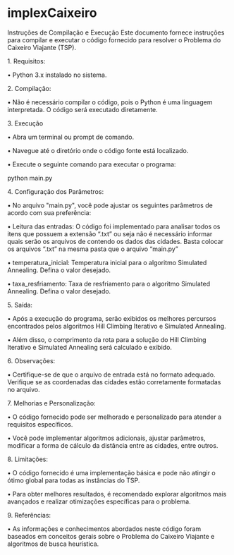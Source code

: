 # implexCaixeiro

Instruções de Compilação e Execução
Este documento fornece instruções para compilar e executar o código fornecido para resolver o Problema do Caixeiro Viajante (TSP).

</p>1.	Requisitos:</p>
•	Python 3.x instalado no sistema.
</p>2.	Compilação:</p>
•	Não é necessário compilar o código, pois o Python é uma linguagem interpretada. O código será executado diretamente.
</p>3.	Execução</p>
</p>•	Abra um terminal ou prompt de comando.</p>
</p>•	Navegue até o diretório onde o código fonte está localizado.</p>
</p>•	Execute o seguinte comando para executar o programa:</p>
python main.py 
</p>4.	Configuração dos Parâmetros:</p>
</p>•	No arquivo "main.py", você pode ajustar os seguintes parâmetros de acordo com sua preferência:</p>
</p>•	Leitura das entradas: O código foi implementado para analisar todos os itens que possuem a extensão “.txt” ou seja não é necessário informar quais serão os arquivos de contendo os dados das cidades. Basta colocar os arquivos “.txt” na mesma pasta que o arquivo “main.py”</p>
</p>•	temperatura_inicial: Temperatura inicial para o algoritmo Simulated Annealing. Defina o valor desejado.</p>
</p>•	taxa_resfriamento: Taxa de resfriamento para o algoritmo Simulated Annealing. Defina o valor desejado.</p>
</p>5.	Saída:</p>
</p>•	Após a execução do programa, serão exibidos os melhores percursos encontrados pelos algoritmos Hill Climbing Iterativo e Simulated Annealing.</p>
</p>•	Além disso, o comprimento da rota para a solução do Hill Climbing Iterativo e Simulated Annealing será calculado e exibido.</p>
</p>6.	Observações:</p>
</p>•	Certifique-se de que o arquivo de entrada está no formato adequado. Verifique se as coordenadas das cidades estão corretamente formatadas no arquivo.</p>
</p>7.	Melhorias e Personalização:</p>
</p>•	O código fornecido pode ser melhorado e personalizado para atender a requisitos específicos.</p>
</p>•	Você pode implementar algoritmos adicionais, ajustar parâmetros, modificar a forma de cálculo da distância entre as cidades, entre outros.</p>
</p>8.	Limitações:</p>
</p>•	O código fornecido é uma implementação básica e pode não atingir o ótimo global para todas as instâncias do TSP.</p>
</p>•	Para obter melhores resultados, é recomendado explorar algoritmos mais avançados e realizar otimizações específicas para o problema.</p>
</p>9.	Referências:</p>
</p>•	As informações e conhecimentos abordados neste código foram baseados em conceitos gerais sobre o Problema do Caixeiro Viajante e algoritmos de busca heurística.</p>

